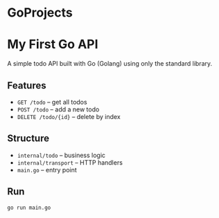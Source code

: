 # GoProjects
# My First Go API

A simple todo API built with Go (Golang) using only the standard library.

## Features
- `GET /todo` – get all todos
- `POST /todo` – add a new todo
- `DELETE /todo/{id}` – delete by index

## Structure
- `internal/todo` – business logic
- `internal/transport` – HTTP handlers
- `main.go` – entry point

## Run
```bash
go run main.go
